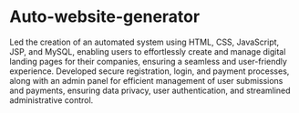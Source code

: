 # Auto-website-generator
Led the creation of an automated system using HTML, CSS, JavaScript, JSP, and MySQL, enabling users to effortlessly create and manage digital landing pages for their companies, ensuring a seamless and user-friendly experience.
Developed secure registration, login, and payment processes, along with an admin panel for efficient management of user submissions and payments, ensuring data privacy, user authentication, and streamlined administrative control.
